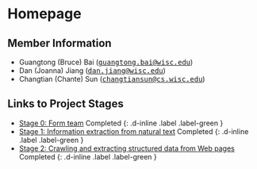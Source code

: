 # Homepage

## Member Information

+ Guangtong (Bruce) Bai (<tt>[guangtong.bai@wisc.edu](mailto:guangtong.bai@wisc.edu)</tt>)
+ Dan (Joanna) Jiang (<tt>[dan.jiang@wisc.edu](mailto:dan.jiang@wisc.edu)</tt>)
+ Changtian (Chante) Sun (<tt>[changtiansun@cs.wisc.edu](mailto:changtiansun@cs.wisc.edu)</tt>)

## Links to Project Stages

+ [Stage 0: Form team]() 
    Completed {: .d-inline .label .label-green }
+ [Stage 1: Information extraction from natural text](https://gtbai.github.io/CS839-Data-Science/stage1) 
    Completed {: .d-inline .label .label-green }
+ [Stage 2: Crawling and extracting structured data from Web pages](https://gtbai.github.io/CS839-Data-Science/stage2) 
    Completed {: .d-inline .label .label-green }